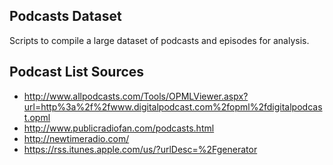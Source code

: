 ## Podcasts Dataset
Scripts to compile a large dataset of podcasts and episodes for analysis.

## Podcast List Sources
* http://www.allpodcasts.com/Tools/OPMLViewer.aspx?url=http%3a%2f%2fwww.digitalpodcast.com%2fopml%2fdigitalpodcast.opml
* http://www.publicradiofan.com/podcasts.html
* http://newtimeradio.com/
* https://rss.itunes.apple.com/us/?urlDesc=%2Fgenerator
